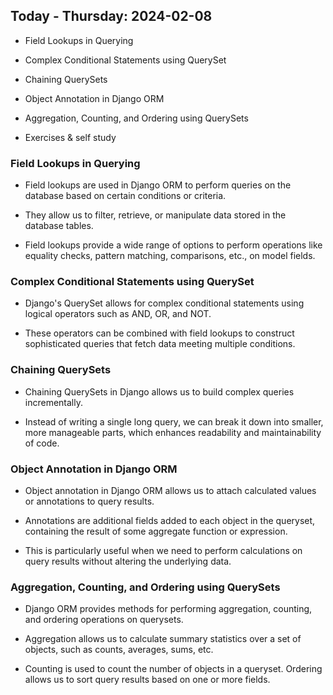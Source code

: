 ## Today - Thursday: 2024-02-08

* Field Lookups in Querying

* Complex Conditional Statements using QuerySet

* Chaining QuerySets

* Object Annotation in Django ORM

* Aggregation, Counting, and Ordering using QuerySets

* Exercises & self study


### Field Lookups in Querying

* Field lookups are used in Django ORM to perform queries on the database based on certain conditions or criteria.

* They allow us to filter, retrieve, or manipulate data stored in the database tables.

* Field lookups provide a wide range of options to perform operations like equality checks, pattern matching, comparisons, etc., on model fields.

### Complex Conditional Statements using QuerySet

* Django's QuerySet allows for complex conditional statements using logical operators such as AND, OR, and NOT.

* These operators can be combined with field lookups to construct sophisticated queries that fetch data meeting multiple conditions.

### Chaining QuerySets

* Chaining QuerySets in Django allows us to build complex queries incrementally.

* Instead of writing a single long query, we can break it down into smaller, more manageable parts, which enhances readability and maintainability of code.

### Object Annotation in Django ORM

* Object annotation in Django ORM allows us to attach calculated values or annotations to query results.

* Annotations are additional fields added to each object in the queryset, containing the result of some aggregate function or expression.

* This is particularly useful when we need to perform calculations on query results without altering the underlying data.

### Aggregation, Counting, and Ordering using QuerySets

* Django ORM provides methods for performing aggregation, counting, and ordering operations on querysets.

* Aggregation allows us to calculate summary statistics over a set of objects, such as counts, averages, sums, etc.

* Counting is used to count the number of objects in a queryset. Ordering allows us to sort query results based on one or more fields.



